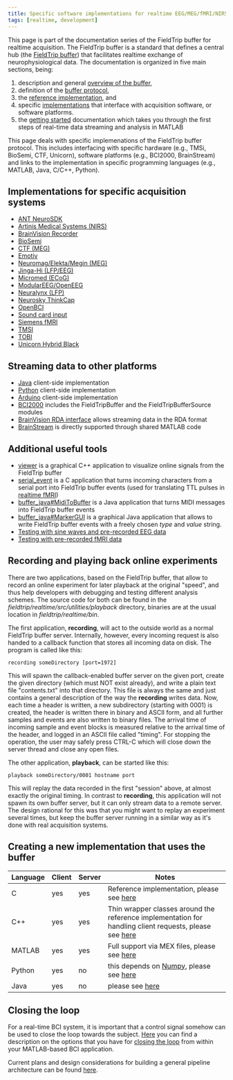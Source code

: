 ```yaml
---
title: Specific software implementations for realtime EEG/MEG/fMRI/NIRS
tags: [realtime, development]
---
```


This page is part of the documentation series of the FieldTrip buffer for realtime acquisition. The FieldTrip buffer is a standard that defines a central hub (the [FieldTrip buffer](/development/realtime)) that facilitates realtime exchange of neurophysiological data. The documentation is organized in five main sections, being:

1.  description and general [overview of the buffer](/development/realtime/buffer),
2.  definition of the [buffer protocol](/development/realtime/buffer_protocol),
3.  the [reference implementation](/development/realtime/reference_implementation), and
4.  specific [implementations](/development/realtime/implementation) that interface with acquisition software, or software platforms.
5.  the [getting started](/getting_started/realtime/bci) documentation which takes you through the first steps of real-time data streaming and analysis in MATLAB

This page deals with specific implemenations of the FieldTrip buffer protocol. This includes interfacing with specific hardware (e.g., TMSi, BioSemi, CTF, Unicorn), software platforms (e.g., BCI2000, BrainStream) and links to the implementation in specific programming languages (e.g., MATLAB, Java, C/C++, Python).

## Implementations for specific acquisition systems

- [ANT NeuroSDK](/development/realtime/neurosdk)
- [Artinis Medical Systems (NIRS)](/development/realtime/artinis)
- [BrainVision Recorder](/development/realtime/rda)
- [BioSemi](/development/realtime/biosemi)
- [CTF (MEG)](/development/realtime/ctf)
- [Emotiv](/development/realtime/emotiv)
- [Neuromag/Elekta/Megin (MEG)](/development/realtime/neuromag)
- [Jinga-Hi (LFP/EEG)](/development/realtime/jinga-hi)
- [Micromed (ECoG)](/development/realtime/micromed)
- [ModularEEG/OpenEEG](/development/realtime/modulareeg)
- [Neuralynx (LFP)](/development/realtime/neuralynx)
- [Neurosky ThinkCap](/development/realtime/neurosky)
- [OpenBCI](/development/realtime/openbci)
- [Sound card input](/development/realtime/audio2ft)
- [Siemens fMRI](/getting_started/realtime/fmri)
- [TMSI](/development/realtime/tmsi)
- [TOBI](/development/realtime/tobi)
- [Unicorn Hybrid Black](/development/realtime/unicorn)

## Streaming data to other platforms

- [Java](/development/realtime/buffer_java) client-side implementation
- [Python](/development/realtime/buffer_python) client-side implementation
- [Arduino](/development/realtime/arduino) client-side implementation
- [BCI2000](/development/realtime/bci2000) includes the FieldTripBuffer and the FieldTripBufferSource modules
- [BrainVision RDA interface](/development/realtime/rda) allows streaming data in the RDA format
- [BrainStream](/development/realtime/brainstream) is directly supported through shared MATLAB code

## Additional useful tools

- [viewer](/development/realtime/viewer) is a graphical C++ application to visualize online signals from the FieldTrip buffer
- [serial_event](/development/realtime/serial_event) is a C application that turns incoming characters from a serial port into FieldTrip buffer events (used for translating TTL pulses in [realtime fMRI](/getting_started/realtime/fmri))
- [buffer_java#MidiToBuffer](/development/realtime/buffer_java#MidiToBuffer) is a Java application that turns MIDI messages into FieldTrip buffer events
- [buffer_java#MarkerGUI](/development/realtime/buffer_java#MarkerGUI) is a graphical Java application that allows to write FieldTrip buffer events with a freely chosen _type_ and _value_ string.
- [Testing with sine waves and pre-recorded EEG data](/development/realtime/eeg)
- [Testing with pre-recorded fMRI data](/getting_started/realtime/fmri#testing_with_pre-recorded_fmri_data)

## Recording and playing back online experiments

There are two applications, based on the FieldTrip buffer, that allow to record an online experiment for later playback at the original "speed", and thus help developers with debugging and testing different analysis schemes. The source code for both can be found in the _fieldtrip/realtime/src/utilities/playback_ directory, binaries are at the usual location in _fieldtrip/realtime/bin_.

The first application, **recording**, will act to the outside world as a normal FieldTrip buffer server. Internally, however, every incoming request is also handed to a callback function that stores all incoming data on disk. The program is called like this:

    recording someDirectory [port=1972]

This will spawn the callback-enabled buffer server on the given port, create the given directory (which must NOT exist already), and write a plain text file "contents.txt" into that directory. This file is always the same and just contains a general description of the way the **recording** writes data. Now, each time a header is written, a new subdirectory (starting with 0001) is created, the header is written there in binary and ASCII form, and all further samples and events are also written to binary files. The arrival time of incoming sample and event blocks is measured relative to the arrival time of the header, and logged in an ASCII file called "timing". For stopping the operation, the user may safely press CTRL-C which will close down the server thread and close any open files.

The other application, **playback**, can be started like this:

    playback someDirectory/0001 hostname port

This will replay the data recorded in the first "session" above, at almost exactly the original timing. In contrast to **recording**, this application will not spawn its own buffer server, but it can only stream data to a remote server. The design rational for this was that you might want to replay an experiment several times, but keep the buffer server running in a similar way as it's done with real acquisition systems.

## Creating a new implementation that uses the buffer

| Language | Client | Server | Notes                                                                                                                                      |
| -------- | ------ | ------ | ------------------------------------------------------------------------------------------------------------------------------------------ |
| C        | yes    | yes    | Reference implementation, please see [here](/development/realtime/buffer_c)                                                                |
| C++      | yes    | yes    | Thin wrapper classes around the reference implementation for handling client requests, please see [here](/development/realtime/buffer_cpp) |
| MATLAB   | yes    | yes    | Full support via MEX files, please see [here](/development/realtime/buffer_matlab)                                                         |
| Python   | yes    | no     | this depends on [Numpy](http://numpy.scipy.org), please see [here](/development/realtime/buffer_python)                                    |
| Java     | yes    | no     | please see [here](/development/realtime/buffer_java)                                                                                       |

## Closing the loop

For a real-time BCI system, it is important that a control signal somehow can be used to close the loop towards the subject. [Here](/development/realtime/closing_the_loop) you can find a description on the options that you have for [closing the loop](/development/realtime/closing_the_loop) from within your MATLAB-based BCI application.

Current plans and design considerations for building a general pipeline architecture can be found [here](/development/realtime/pipeline).
